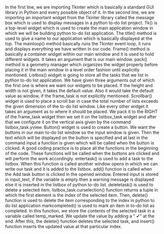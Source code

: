 In the first line, we are importing Tkinter which is basically a standard GUI library in Python and every possible object of it.
In the second line, we are importing an important widget from the Tkinter library called the message box which is used to display messages in a python to-do list project.
Tk() is a top-level widget which is used to create the main application window in which we will be building python to-do list application.
The title() method is used to give a name to our application which is basically displayed at the top.
The mainloop() method basically runs the Tkinter event loop, it runs and displays everything we have written in our code.
Frame() method is basically a container widget within our main window and it is used to hold different widgets. It takes an argument that is our main window.
pack() method is a geometry manager which organizes the widget properly before placing it in the main window in a level order fashion until explicitly mentioned.
Listbox() widget is going to store all the tasks that we list in python to-do list application. We have given three arguments out of which the first one is where we want our widgets to be placed. If the height and width is not given, it takes the default value. Also it would take the default value as window, if the frame_task is not explicitly mentioned.
Scrollbar() widget is used to place a scroll bar in case the total number of lists exceeds the given dimension of the to-do list window. Like every other widget it takes an argument as to where it should be placed. We pack it to the RIGHT of the frame_task widget then we set it on the listbox_task widget and after that we configure it on the vertical axis given by the command listbox_task.yview.
Button() widget is used to create a button. We want the buttons in our main to-do list window so the input window is given. Then the text which will be displayed on the button is specified and at last in the command input a function is given which will be called when the button is clicked.
A good coding practice is to place all the functions in the beginning of the code. These functions will be called when the buttons are clicked and will perform the work accordingly.
entertask() is used to add a task to the listbox. When this function is called another window opens in which we can write our task and it is added to the listbox. add() function is called when the Add task button is clicked in the opened window.
Entered input is stored in input_text, if the variable is empty then a warning message is displayed else it is inserted in the listbox of python to-do list.
deletetask() is used to delete a selected item, listbox_task.curselection() function returns a tuple in which the first element is the index of the selected item. Then, delete() function is used to delete the item corresponding to the index in python to do list application
markcompleted() is used to mark an item in to-do list as completed. In this function, we store the contents of the selected task in a variable called temp_marked.
We update the value by adding a ” ✔” at the end. After this, the delete() function deletes the selected task, and insert() function inserts the updated value at that particular index.
